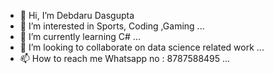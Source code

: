 - 👋 Hi, I’m Debdaru Dasgupta 
- 👀 I’m interested in Sports, Coding ,Gaming ...
- 🌱 I’m currently learning C# ...
- 💞️ I’m looking to collaborate on data science related work  ...
- 📫 How to reach me Whatsapp no : 8787588495 ...

<!---
Debdaru07/Debdaru07 is a ✨ special ✨ repository because its `README.md` (this file) appears on your GitHub profile.
You can click the Preview link to take a look at your changes.
--->
